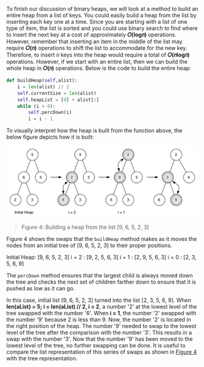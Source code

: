 <!--title={Binary Heap: buildHeap()}-->

<!--badges={Algorithms:10,Python:5}-->

<!--concepts={Binary Search Tree Heap}-->

To finish our discussion of binary heaps, we will look at a method to build an entire heap from a list of keys. You could easily build a heap from the list by inserting each key one at a time. Since you are starting with a list of one type of item, the list is sorted and you could use binary search to find where to insert the next key at a cost of approximately **𝑂(log𝑛)** operations. However, remember that inserting an item in the middle of the list may require **𝑂(𝑛)** operations to shift the list to accommodate for the new key. Therefore, to insert 𝑛 keys into the heap would require a total of **𝑂(𝑛log𝑛)** operations. However, if we start with an entire list, then we can build the whole heap in **𝑂(𝑛)** operations. Below is the code to build the entire heap:

```python
def buildHeap(self,alist):
    i = len(alist) // 2
    self.currentSize = len(alist)
    self.heapList = [0] + alist[:]
    while (i > 0):
        self.percDown(i)
        i = i - 1
```

To visually interpret how the heap is built from the function above, the below figure depicts how it is built:

<img src="../images/buildheap.png">

>  Figure 4: Building a heap from the list [9, 6, 5, 2, 3]

Figure 4 shows the swaps that the `buildHeap` method makes as it moves the nodes from an initial tree of [9, 6, 5, 2, 3] to their proper positions. 

Initial Heap: [9, 6, 5, 2, 3]
i = 2 : [9, 2, 5, 6, 3]
i = 1 : [2, 9, 5, 6, 3]
i = 0 : [2, 3, 5, 6, 9]

The `percDown` method ensures that the largest child is always moved down the tree and checks the next set of children farther down to ensure that it is pushed as low as it can go. 

In this case, initial list [9, 6, 5, 2, 3] turned into the list [2, 3, 5, 6, 9]. When **len(aList) = 5; i = len(aList) // 2, i = 2**, a number '2' at the lowest level of the tree swapped with the number '6'. When **i = 1**, the number '2' swapped with the number '9' because 2 is less than 9. Now, the number '2' is located in the right position of the heap. The number '9' needed to swap to the lowest level of the tree after the comparison with the number '3'. This results in a swap with the number '3'. Now that the number '9' has been moved to the lowest level of the tree, no further swapping can be done. It is useful to compare the list representation of this series of swaps as shown in [Figure 4](https://runestone.academy/runestone/books/published/pythonds/Trees/BinaryHeapImplementation.html#fig-buildheap) with the tree representation.
